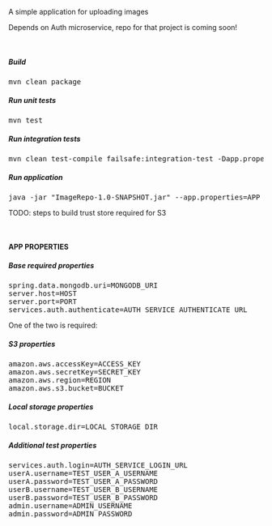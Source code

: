 A simple application for uploading images

Depends on Auth microservice, repo for that project is coming soon!

<br>

##### Build

<pre>
mvn clean package
</pre>

##### Run unit tests

<pre>
mvn test
</pre>

##### Run integration tests

<pre>
mvn clean test-compile failsafe:integration-test -Dapp.properties=APP_PROPERTIES_FILE
</pre>

##### Run application

<pre>
java -jar "ImageRepo-1.0-SNAPSHOT.jar" --app.properties=APP_PROPERTIES_FILE 
</pre>

TODO: steps to build trust store required for S3

<br>

#### APP PROPERTIES

##### Base required properties

<pre>
spring.data.mongodb.uri=MONGODB_URI
server.host=HOST
server.port=PORT
services.auth.authenticate=AUTH_SERVICE_AUTHENTICATE_URL
</pre>

One of the two is required:

##### S3 properties

<pre>
amazon.aws.accessKey=ACCESS_KEY
amazon.aws.secretKey=SECRET_KEY
amazon.aws.region=REGION
amazon.aws.s3.bucket=BUCKET
</pre>

##### Local storage properties

<pre>
local.storage.dir=LOCAL_STORAGE_DIR
</pre>

##### Additional test properties

<pre>
services.auth.login=AUTH_SERVICE_LOGIN_URL
userA.username=TEST_USER_A_USERNAME
userA.password=TEST_USER_A_PASSWORD
userB.username=TEST_USER_B_USERNAME
userB.password=TEST_USER_B_PASSWORD
admin.username=ADMIN_USERNAME
admin.password=ADMIN_PASSWORD
</pre>